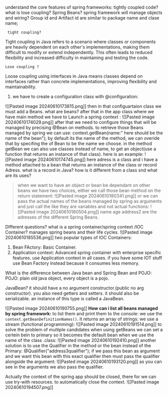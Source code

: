 understand the core features of spring frameworks:
	tightly coupled code?
	what is lose coupling?
	 Spring Beans?
	 spring framework will manage objects and wiring?
	 Group id and Artifact id are similar to package name and clase name;
	 
	 
	 tight coupling?
Tight coupling in Java refers to a scenario where classes or components are heavily dependent on each other's implementations, making them difficult to modify or extend independently. This often leads to reduced flexibility and increased difficulty in maintaining and testing the code.

	Lose coupling ?
Loose coupling using interfaces in Java means classes depend on interfaces rather than concrete implementations, improving flexibility and maintainability.

1) we have to create a configuration class with @configuration:



![[Pasted image 20240610173815.png]]
then in that configuartaion class we must add a Beans. what are beans?
after that in the app class where we have main method we have to Launch  a spring context :
![[Pasted image 20240610174029.png]]
after that we need to configure things that will be managed by precising @Bean on methods.
to retrieve those Beans managed by spring we can use:
context.getBean(name:" here should be the name of the bean"); by default its the name of the method, we can overide that by specifing the of Bean to be the name we choose.
in the method getBean we can also use classes instead of name, to get an object(use a function that returns an instance of that class). here is an example:
![[Pasted image 20240610174745.png]]
here adress is a class and i have a method attached to a bean that returns an instance of the class or record Adress.
what is a record in Java? how is it different from a class snd what are its uses?
>when we want to have an object or bean be dependant on other beans we have two choices, either we call those bean method on the return statement:
>![[Pasted image 20240610180341.png]] 
or we can pass the actual names of the beans managed by spring as arguments and just call the like they are variables and not actual functions:
![[Pasted image 20240610180504.png]]
name age address2 are the adresses of the different Spring Beans. 

DIfferent questions?
what is a spring container/spring context /IOC Container?
manages spring beans and their life cycles.
![[Pasted image 20240610185536.png]]
two popular types of  IOC Containers:
1. Bean FActory: Basic Container.
2. Application context: Advanced spring container with enterprise specific features. 
   use Application context in all cases. if you have some IOT stuff use Bean Factory instead because it consumes less memory. 

What is the difference between Java bean and Spring Bean and POJO:
POJO: plain old java object, every object is a pojo.

JavaBean? it should have a no argument constructor.(public no arg constructor).
you also need getters and setters.
it should also be serializable.
an instance of this type is called a JavaBean.


![[Pasted image 20240610190755.png]]
**How can i list all beans managed by spring framework:**
to list them and print them to the console:
we use the ``context.getBeanDefinitionNames()``. it returns an array of strings: 
we use a stream (functional programming):
![[Pasted image 20240610191514.png]]
to solve the problem of multiple candidates when using getBeans we can set a certein bein to primary so it becomes the default bean when we use the name of the class .class:
![[Pasted image 20240610192410.png]]
another solution is to use the Qualifier in the method or the bean instead of the Primary:
@Qualifier("address3qualifier");
if we pass this bean as argument and we want this bean with this exact qualifier then must pass the qualifier alongside the argument:
![[Pasted image 20240610193120.png]]
as you can see in the arguments we also pass the qualifier.

Actually the context of the spring app should be closed, there for we can use try-with resources. to automatically close the context.
![[Pasted image 20240610194507.png]]
 